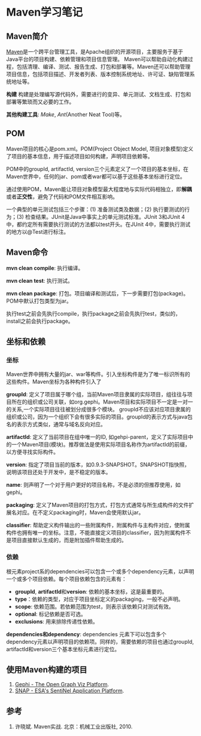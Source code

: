 # Maven学习笔记

## Maven简介

[Maven](http://maven.apache.org/)是一个跨平台管理工具，是Apache组织的开源项目，主要服务于基于Java平台的项目构建、依赖管理和项目信息管理。
Maven可以帮助自动化构建过程，包括清理、编译、测试、报告生成、打包和部署等。Maven还可以帮助管理项目信息，包括项目描述、开发者列表、版本控制系统地址、许可证、缺陷管理系统地址等。

**构建**
构建是处理编写源代码外，需要进行的变异、单元测试、文档生成、打包和部署等繁琐而又必要的工作。

**其他构建工具**: *Make*, *Ant*(Another Neat Tool)等。

## POM

Maven项目的核心是pom.xml。POM(Project Object Model, 项目对象模型)定义了项目的基本信息，用于描述项目如何构建，声明项目依赖等。

POM中的groupId, artifactId, version三个元素定义了一个项目的基本坐标，在Maven世界中，任何的jar、pom或者war都可以基于这些基本坐标进行定位。

通过使用POM，Maven能让项目对象模型最大程度地与实际代码相独立，即**解耦**或者**正交性**，避免了代码和POM文件相互影响。

一个典型的单元测试包括三个步骤：(1) 准备测试类及数据；(2) 执行要测试的行为；(3) 检查结果。JUnit是Java中事实上的单元测试标准。JUnit 3和JUnit 4中，都约定所有需要执行测试的方法都以test开头。在JUnit 4中，需要执行测试的地方以@Test进行标注。

## Maven命令

**mvn clean compile**: 执行编译。

**mvn clean test**: 执行测试。

**mvn clean package**: 打包。项目编译和测试后，下一步需要打包(package)。POM中默认打包类型为jar。

执行test之前会先执行compile，执行package之前会先执行test，类似的，install之前会执行package。

## 坐标和依赖

### 坐标

Maven世界中拥有大量的jar、war等构件。引入坐标构件是为了唯一标识所有的这些构件。Maven坐标为各种构件引入了

**groupId**: 定义了项目属于哪个组，当前Maven项目隶属的实际项目，组往往与项目所在的组织或公司关联，如org.gephi。Maven项目和实际项目不一定是一对一的关系,一个实际项目往往被划分成很多个模块。 groupId不应该对应项目隶属的组织或公司，因为一个组织下会有很多实际的项目。groupId的表示方式与java包名的表示方式类似，通常与域名反向对应。

**artifactId**: 定义了当前项目在组中唯一的ID, 如gehpi-parent，定义了实际项目中的一个Maven项目(模块)。推荐做法是使用实际项目名称作为artifactId的前缀，以方便寻找实际构件。

**version**: 指定了项目当前的版本，如0.9.3-SNAPSHOT。SNAPSHOT指快照，说明该项目还处于开发中，是不稳定的版本。

**name**: 则声明了一个对于用户更好的项目名称，不是必须的但推荐使用，如gephi。

**packaging**: 定义了Maven项目的打包方式，打包方式通常与所生成构件的文件扩展名对应。在不定义packaging时，Maven会使用默认jar。

**classifier**: 帮助定义构件输出的一些附属构件，附属构件与主构件对应，使附属构件也拥有唯一的坐标。注意，不能直接定义项目的classifier，因为附属构件不是项目直接默认生成的，而是附加插件帮助生成的。

### 依赖

根元素project系的dependencies可以包含一个或多个dependency元素，以声明一个或多个项目依赖。每个项目依赖包含的元素有：
* **groupId**, **artifactId**和**version**: 依赖的基本坐标，这是最重要的。
* **type**：依赖的类型，对应于项目坐标定义的packaging，一般不必声明。
* **scope**: 依赖范围。若依赖范围为test，则表示该依赖只对测试有效。
* **optional**: 标记依赖是否可选。
* **exclusions**: 用来排除传递性依赖。

**dependencies和dependency**: dependencies 元素下可以包含多个dependency元素以声明项目的依赖项。同样的，需要依赖的项目也通过groupId, artifactId和version三个基本坐标元素进行定位。



## 使用Maven构建的项目

1. [Gephi - The Open Graph Viz Platform](https://github.com/gephi/gephi).
2. [SNAP - ESA's SentiNel Application Platform](https://github.com/senbox-org).

## 参考

1. 许晓斌. Maven实战. 北京：机械工业出版社, 2010. 

